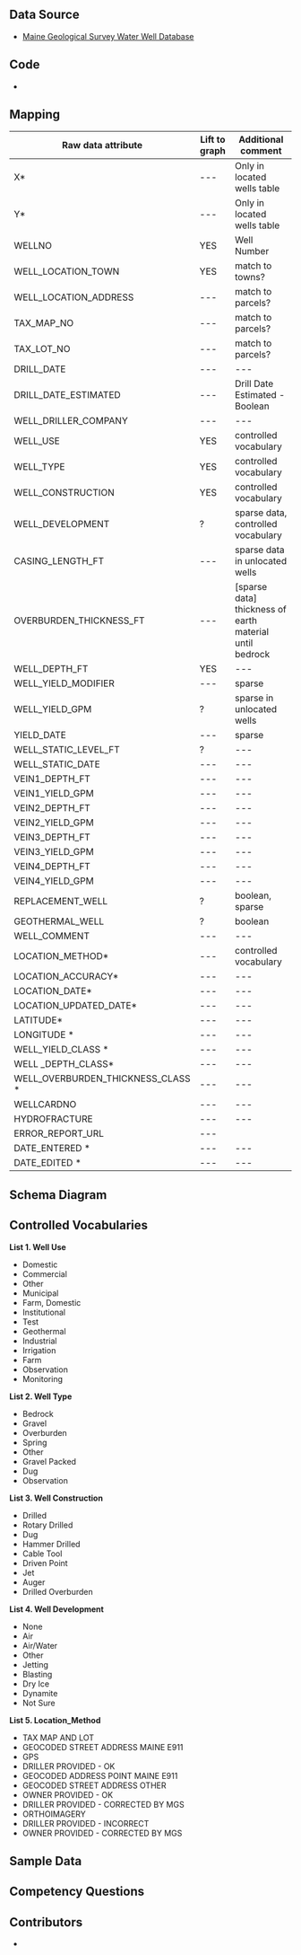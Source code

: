 ## Data Source
* [Maine Geological Survey Water Well Database]([https://www.maine.gov/dacf/mgs/pubs/digital/well.htm](https://mgs-maine.opendata.arcgis.com/datasets/maine::maine-well-database-well-depth/about))


## Code
* 

## Mapping

| Raw data attribute | Lift to graph | Additional comment                                      | 
| --- | --- |---------------------------------------------------------|
| X* | --- | Only in located wells table                             | 
| Y* | --- | Only in located wells table                             | 
| WELLNO         | YES | Well Number                                             | 
| WELL_LOCATION_TOWN  | YES | match to towns?                                         | 
| WELL_LOCATION_ADDRESS            | --- | match to parcels?                                       | 
| TAX_MAP_NO | --- | match to parcels?                                       | 
| TAX_LOT_NO | --- | match to parcels?                                       | 
| DRILL_DATE | --- | ---                                                     | 
| DRILL_DATE_ESTIMATED | --- | Drill Date Estimated - Boolean                          | 
| WELL_DRILLER_COMPANY | --- | ---                                                     | 
| WELL_USE| YES | controlled vocabulary                                   | 
| WELL_TYPE | YES | controlled vocabulary                                   | 
| WELL_CONSTRUCTION | YES | controlled vocabulary                                   |
| WELL_DEVELOPMENT |? | sparse data, controlled vocabulary                      |
| CASING_LENGTH_FT | --- | sparse data in unlocated wells                          |
| OVERBURDEN_THICKNESS_FT | --- | [sparse data] thickness of earth material until bedrock |
| WELL_DEPTH_FT | YES | ---                                                     |
| WELL_YIELD_MODIFIER | --- | sparse                                                  | 
| WELL_YIELD_GPM | ? | sparse in unlocated wells                               | 
| YIELD_DATE | --- | sparse                                                  |
| WELL_STATIC_LEVEL_FT | ? | ---                                                     |
| WELL_STATIC_DATE | --- | ---                                                     |
| VEIN1_DEPTH_FT| --- | ---                                                     |
| VEIN1_YIELD_GPM | --- | ---                                                     |
| VEIN2_DEPTH_FT| --- | ---                                                     |
| VEIN2_YIELD_GPM | --- | ---                                                     |
| VEIN3_DEPTH_FT| --- | ---                                                     |
| VEIN3_YIELD_GPM | --- | ---                                                     |
| VEIN4_DEPTH_FT| --- | ---                                                     |
| VEIN4_YIELD_GPM | --- | ---                                                     |
| REPLACEMENT_WELL  | ? | boolean, sparse                                         |
| GEOTHERMAL_WELL | ? | boolean                                                 | 
| WELL_COMMENT | --- | ---                                                     | 
| LOCATION_METHOD*| --- | controlled vocabulary                                   | 
| LOCATION_ACCURACY* | --- | ---                                                     | 
| LOCATION_DATE*| --- | ---                                                     |
| LOCATION_UPDATED_DATE*| --- | ---                                                     | 
| LATITUDE* | --- | ---                                                     | 
| LONGITUDE *| --- | ---                                                     | 
| WELL_YIELD_CLASS *| --- | ---                                                     |
| WELL _DEPTH_CLASS* | --- | ---                                                     | 
| WELL_OVERBURDEN_THICKNESS_CLASS *| --- | ---                                                     | 
| WELLCARDNO | --- | ---                                                     |
| HYDROFRACTURE| --- | ---                                                     | 
| ERROR_REPORT_URL | --- |
| DATE_ENTERED *| --- | ---                                                     |
| DATE_EDITED *| --- | ---                                                     |



## Schema Diagram

## Controlled Vocabularies
**List 1. Well Use**
* Domestic
* Commercial
* Other
* Municipal
* Farm, Domestic
* Institutional
* Test
* Geothermal
* Industrial
* Irrigation
* Farm
* Observation
* Monitoring

**List 2. Well Type**
* Bedrock
* Gravel
* Overburden
* Spring
* Other
* Gravel Packed
* Dug
* Observation

**List 3. Well Construction**
* Drilled
* Rotary Drilled
* Dug
* Hammer Drilled
* Cable Tool
* Driven Point
* Jet
* Auger
* Drilled Overburden

**List 4. Well Development** 
* None
* Air
* Air/Water
* Other
* Jetting
* Blasting
* Dry Ice
* Dynamite
* Not Sure

**List 5. Location_Method**
* TAX MAP AND LOT
* GEOCODED STREET ADDRESS MAINE E911
* GPS
* DRILLER PROVIDED - OK	
* GEOCODED ADDRESS POINT MAINE E911	
* GEOCODED STREET ADDRESS OTHER	
* OWNER PROVIDED - OK	
* DRILLER PROVIDED - CORRECTED BY MGS	
* ORTHOIMAGERY	
* DRILLER PROVIDED - INCORRECT	
* OWNER PROVIDED - CORRECTED BY MGS

## Sample Data


## Competency Questions 


## Contributors
* 

